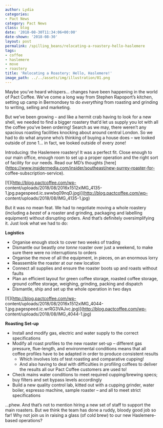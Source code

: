 ```yaml
---
author: Lydia
categories:
- Pact News
category: Pact News
class: blog
date: '2018-08-30T11:34:06+00:00'
date-shown: '2018-08-30'
layout: post
permalink: /spilling_beans/relocating-a-roastery-hello-haslemere
tags:
- coffee
- haslemere
- move
- roastery
title: 'Relocating a Roastery: Hello, Haslemere!'
image_path: ../../assets/img/illustration/01.png
---
```


Maybe you’ve heard whispers… changes have been happening in the world of Pact
Coffee. We’ve come a long way from Stephen Rapoport’s kitchen, setting up camp
in Bermondsey to do _everything_ from roasting and grinding to writing,
selling and marketing.

But we’ve been growing – and like a hermit crab having to look for a new
shell, we needed to find a bigger roastery that’d let us supply you lot with
all the coffee you’ve been ordering! Search as we may, there weren’t any
spacious roasting facilities knocking about around central London. So we had
to do what anyone who’s thinking of buying a house does – we looked outside of
zone 1… in fact, we looked outside of every zone!

Introducing: the Haslemere roastery! It was a perfect fit. Close enough to our
main office, enough room to set up a proper operation and the right sort of
facility for our needs. Read our MD’s thoughts
[here](https://www.insidermedia.com/insider/southeast/new-surrey-roaster-for-
coffee-subscription-service).

[![](http://blog.pactcoffee.com/wp-
content/uploads/2018/08/2016x1512xIMG_4135-1.jpg.pagespeed.ic.swwbq09nqD.jpg)](http://blog.pactcoffee.com/wp-
content/uploads/2018/08/IMG_4135-1.jpg)

But it was no mean feat. We had to negotiate moving a whole roastery
(including a _beast_ of a roaster and grinding, packaging and labelling
equipment) without disrupting orders. And that’s definitely oversimplifying
it. Just look what we had to do:

**Logistics**

  * Organise enough stock to cover two weeks of trading
  * Dismantle our beastly _one tonne_ roaster over just a weekend, to make sure there were no interruptions to orders 
  * Organise the move of all the equipment, in pieces, on an enormous lorry
  * Reassemble the roaster at our new location
  * Connect all supplies and ensure the roaster boots up and roasts without faults
  * Plan an efficient layout for green coffee storage, roasted coffee storage, ground coffee storage, weighing, grinding, packing and dispatch
  * Dismantle, ship and set up the whole operation in two days

[![](http://blog.pactcoffee.com/wp-
content/uploads/2018/08/2016x1512xIMG_4044-1.jpg.pagespeed.ic.wrRG3VAJvc.jpg)](http://blog.pactcoffee.com/wp-
content/uploads/2018/08/IMG_4044-1.jpg)

**Roasting Set-up**

  * Install and modify gas, electric and water supply to the correct specifications
  * Modify all roast profiles to the new roaster set-up – different gas pressure, flue-length, and environmental conditions means that all coffee profiles have to be adapted in order to produce consistent results
    * Which involves lots of test roasting and comparative cupping!
    * And also having to deal with difficulties in profiling coffees to deliver the results all our Pact Coffee customers are used to!
  * Check mains water conditions to meet required cupping/brewing specs; buy filters and set bypass levels accordingly
  * Build a new quality control lab, kitted out with a cupping grinder, water boiler, espresso machine, sample roaster – and all to meet strict specifications

…phew. And that’s not to mention hiring a new set of staff to support the main
roasters. But we think the team has done a ruddy, bloody good job so far! Why
not join us in raising a glass (of cold brew) to our new Haslemere-based
operations?